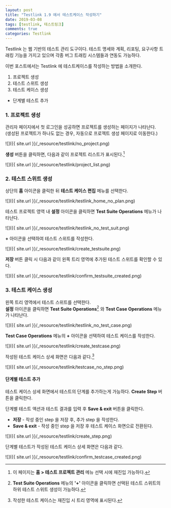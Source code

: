 ```yaml
---
layout: post
title: "Testlink 1.9 에서 테스트케이스 작성하기"
date: 2019-03-08
tags: [testlink, 테스트링크]
comments: true
categories: Testlink
---
```


Testlink 는 웹 기반의 테스트 관리 도구이다. 테스트 명세와 계획, 리포팅, 요구사항 트래킹 기능을 가지고 있으며 각종 버그 트래킹 시스템들과 연동도 가능하다.

이번 포스트에서는 Testlink 에 테스트케이스를 작성하는 방법을 소개한다.

1. 프로젝트 생성
2. 테스트 스위트 생성
3. 테스트 케이스 생성
 - 단계별 테스트 추가


### 1. 프로젝트 생성

관리자 페이지에서 첫 로그인을 성공하면 프로젝트를 생성하는 페이지가 나타난다.<br/>
(생성된 프로젝트가 하나도 없는 경우, 자동으로 프로젝트 생성 페이지로 이동한다.)

![]({{ site.url }}/_resource/testlink/no_project.png)

**생성** 버튼을 클릭하면, 다음과 같이 프로젝트 리스트가 표시된다.[^1]

![]({{ site.url }}/_resource/testlink/project_list.png)


### 2. 테스트 스위트 생성

상단의 **홈** 아이콘을 클릭한 뒤 **테스트 케이스 편집** 메뉴를 선택한다.

![]({{ site.url }}/_resource/testlink/testlink_home_no_plan.png)

테스트 프로젝트 영역 내 **설정** 아이콘을 클릭하면 **Test Suite Operations** 메뉴가 나타난다.

![]({{ site.url }}/_resource/testlink/testlink_no_test_suit.png)

**+** 아이콘을 선택하여 테스트 스위트를 작성한다.

![]({{ site.url }}/_resource/testlink/create_testsuite.png)

**저장** 버튼 클릭 시 다음과 같이 왼쪽 트리 영역에 추가된 테스트 스위트를 확인할 수 있다.

![]({{ site.url }}/_resource/testlink/confirm_testsuite_created.png)


### 3. 테스트 케이스 생성

왼쪽 트리 영역에서 테스트 스위트를 선택한다.<br/>
**설정** 아이콘을 클릭하면 **Test Suite Operations**[^2] 와 **Test Case Operations** 메뉴가 나타난다.

![]({{ site.url }}/_resource/testlink/testlink_no_test_case.png)

**Test Case Operations** 메뉴의 **+** 아이콘을 선택하여 테스트 케이스를 작성한다.

![]({{ site.url }}/_resource/testlink/create_testcase.png)

작성된 테스트 케이스 상세 화면은 다음과 같다.[^3]

![]({{ site.url }}/_resource/testlink/testcase_no_step.png)

#### 단계별 테스트 추가

테스트 케이스 상세 화면에서 테스트의 단계를 추가하는게 가능하다. **Create Step** 버튼을 클릭한다.

단계별 테스트 액션과 테스트 결과를 입력 후 **Save & exit**  버튼을 클릭한다.
- **저장** - 작성 중인 step 을 저장 후, 추가 step 을 작성한다.
- **Save & exit** - 작성 중인 step 을 저장 후 테스트 케이스 화면으로 전환된다.

![]({{ site.url }}/_resource/testlink/create_step.png)

단계별 테스트가 작성된 테스트 케이스 상세 화면은 다음과 같다.

![]({{ site.url }}/_resource/testlink/confirm_testcase_created.png)

[^1]: 이 페이지는 **홈 > 테스트 프로젝트 관리** 메뉴 선택 시에 재진입 가능하다.
[^2]: **Test Suite Operations** 메뉴의 **'+'** 아이콘을 클릭하면 선택된 테스트 스위트의 하위 테스트 스위트 생성이 가능하다.
[^3]: 작성한 테스트 케이스는 재진입 시 트리 영역에 표시된다.
